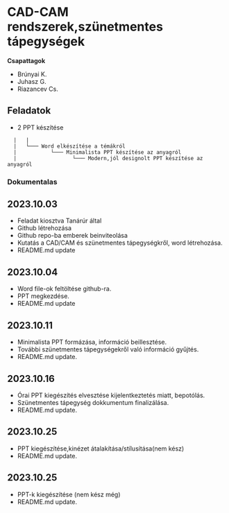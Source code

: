 # CAD-CAM rendszerek,szünetmentes tápegységek

**Csapattagok**
- Brúnyai K.
- Juhasz G.
- Riazancev Cs.

## Feladatok
- 2 PPT készítése
```
  |   |
  |   └─── Word elkészítése a témákról
  |           └─── Minimalista PPT készítése az anyagról
  |                  └─── Modern,jól designolt PPT készítése az anyagról
```
### Dokumentalas
## 2023.10.03
  - Feladat kiosztva Tanárúr által
  - Github létrehozása
  - Github repo-ba emberek beinviteolása
  - Kutatás a CAD/CAM és szünetmentes tápegységkről, word  létrehozása.
  - README.md update

## 2023.10.04
  - Word file-ok feltöltése github-ra.
  - PPT megkezdése.
  - README.md update

## 2023.10.11
  - Minimalista PPT formázása, információ beillesztése.
  - További szünetmentes tápegységekről való információ gyűjtés.
  - README.md update.

## 2023.10.16
  - Órai PPT kiegészítés elvesztése kijelentkeztetés miatt, bepotólás.
  - Szünetmentes tápegység dokkumentum finalizálása.
  - README.md update.

## 2023.10.25
  - PPT kiegészítése,kinézet átalakítása/stílusítása(nem kész)
  - README.md update.

## 2023.10.25
  - PPT-k kiegészítése (nem kész még)
  - README.md update.
